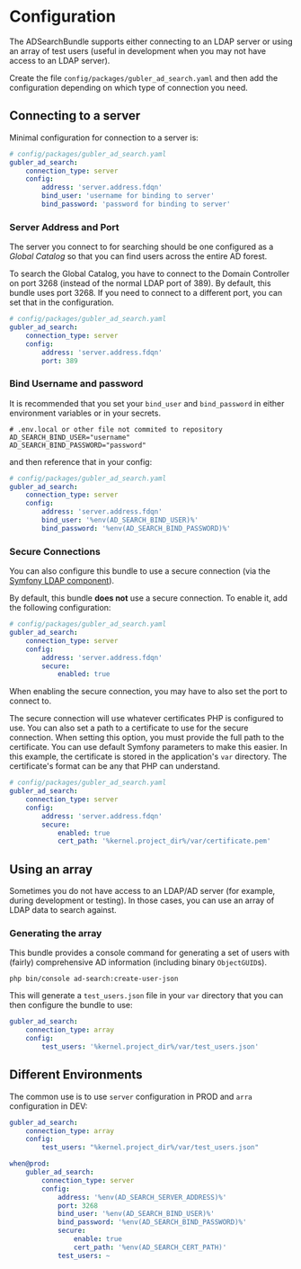 # Configuration

The ADSearchBundle supports either connecting to an LDAP server or
using an array of test users (useful in development when you may not
have access to an LDAP server).

Create the file `config/packages/gubler_ad_search.yaml` and then add
the configuration depending on which type of connection you need.

## Connecting to a server

Minimal configuration for connection to a server is:

```yaml
# config/packages/gubler_ad_search.yaml
gubler_ad_search:
    connection_type: server
    config:
        address: 'server.address.fdqn'
        bind_user: 'username for binding to server'
        bind_password: 'password for binding to server'
```

### Server Address and Port

The server you connect to for searching should be one configured as a
_Global Catalog_ so that you can find users across the entire AD forest.

To search the Global Catalog, you have to connect to the Domain Controller
on port 3268 (instead of the normal LDAP port of 389). By default, this bundle
uses port 3268. If you need to connect to a different port, you can set that
in the configuration.

```yaml
# config/packages/gubler_ad_search.yaml
gubler_ad_search:
    connection_type: server
    config:
        address: 'server.address.fdqn'
        port: 389
```

### Bind Username and password

It is recommended that you set your `bind_user` and `bind_password`
in either environment variables or in your secrets.

```dotenv
# .env.local or other file not commited to repository
AD_SEARCH_BIND_USER="username"
AD_SEARCH_BIND_PASSWORD="password"
```

and then reference that in your config:

```yaml
# config/packages/gubler_ad_search.yaml
gubler_ad_search:
    connection_type: server
    config:
        address: 'server.address.fdqn'
        bind_user: '%env(AD_SEARCH_BIND_USER)%'
        bind_password: '%env(AD_SEARCH_BIND_PASSWORD)%'
```

### Secure Connections

You can also configure this bundle to use a secure connection (via
the [Symfony LDAP component](https://symfony.com/doc/current/components/ldap.html)).


By default, this bundle **does not** use a secure connection. To enable it,
add the following configuration: 

```yaml
# config/packages/gubler_ad_search.yaml
gubler_ad_search:
    connection_type: server
    config:
        address: 'server.address.fdqn'
        secure:
            enabled: true
```

When enabling the secure connection, you may have to also set the port to
connect to.

The secure connection will use whatever certificates PHP is configured to use.
You can also set a path to a certificate to use for the secure connection. When
setting this option, you must provide the full path to the certificate. You can
use default Symfony parameters to make this easier. In this example, the certificate
is stored in the application's `var` directory. The certificate's format can be any
that PHP can understand.

```yaml
# config/packages/gubler_ad_search.yaml
gubler_ad_search:
    connection_type: server
    config:
        address: 'server.address.fdqn'
        secure:
            enabled: true
            cert_path: '%kernel.project_dir%/var/certificate.pem'
```

## Using an array

Sometimes you do not have access to an LDAP/AD server (for example, during
development or testing). In those cases, you can use an array of LDAP data
to search against.

### Generating the array

This bundle provides a console command for generating a set of users with
(fairly) comprehensive AD information (including binary `ObjectGUID`s).

```console
php bin/console ad-search:create-user-json
```

This will generate a `test_users.json` file in your `var` directory that you
can then configure the bundle to use:

```yaml
gubler_ad_search:
    connection_type: array
    config:
        test_users: '%kernel.project_dir%/var/test_users.json'
```

## Different Environments

The common use is to use `server` configuration in PROD and `arra` configuration in DEV:

```yaml
gubler_ad_search:
    connection_type: array
    config:
        test_users: "%kernel.project_dir%/var/test_users.json"

when@prod:
    gubler_ad_search:
        connection_type: server
        config:
            address: '%env(AD_SEARCH_SERVER_ADDRESS)%'
            port: 3268
            bind_user: '%env(AD_SEARCH_BIND_USER)%'
            bind_password: '%env(AD_SEARCH_BIND_PASSWORD)%'
            secure:
                enable: true
                cert_path: '%env(AD_SEARCH_CERT_PATH)'
            test_users: ~
```
